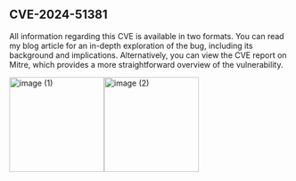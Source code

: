 ## CVE-2024-51381

All information regarding this CVE is available in two formats. You can read my blog article for an in-depth exploration of the bug, including its background and implications. Alternatively, you can view the CVE report on Mitre, which provides a more straightforward overview of the vulnerability.

<a href="https://www.cve.org/"><img src="https://github.com/user-attachments/assets/cbd6fd07-fb77-4e7a-a929-dbfe94a1f763" alt="image (1)" width="170"/></a><a href="https://medium.com/@hacking-notes/cve-2024-51381-jatos-v3-9-3-csrf-admin-account-creation-94035f24d0be"><img src="https://github.com/user-attachments/assets/1d4bd5c0-8419-4b7c-aa7c-560b8ec2004b" alt="image (2)" width="170"/></a>
